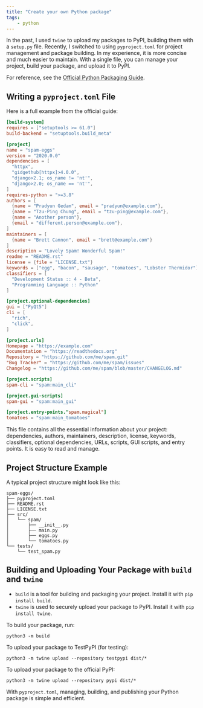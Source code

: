 ```yaml
---
title: "Create your own Python package"
tags:
    - python
---
```


In the past, I used `twine` to upload my packages to PyPI, building them with a `setup.py` file. Recently, I switched to using `pyproject.toml` for project management and package building. In my experience, it is more concise and much easier to maintain. With a single file, you can manage your project, build your package, and upload it to PyPI.

For reference, see the [Official Python Packaging Guide](https://packaging.python.org/en/latest/guides/section-build-and-publish/).

## Writing a `pyproject.toml` File

Here is a full example from the official guide:

```toml
[build-system]
requires = ["setuptools >= 61.0"]
build-backend = "setuptools.build_meta"

[project]
name = "spam-eggs"
version = "2020.0.0"
dependencies = [
  "httpx",
  "gidgethub[httpx]>4.0.0",
  "django>2.1; os_name != 'nt'",
  "django>2.0; os_name == 'nt'",
]
requires-python = ">=3.8"
authors = [
  {name = "Pradyun Gedam", email = "pradyun@example.com"},
  {name = "Tzu-Ping Chung", email = "tzu-ping@example.com"},
  {name = "Another person"},
  {email = "different.person@example.com"},
]
maintainers = [
  {name = "Brett Cannon", email = "brett@example.com"}
]
description = "Lovely Spam! Wonderful Spam!"
readme = "README.rst"
license = {file = "LICENSE.txt"}
keywords = ["egg", "bacon", "sausage", "tomatoes", "Lobster Thermidor"]
classifiers = [
  "Development Status :: 4 - Beta",
  "Programming Language :: Python"
]

[project.optional-dependencies]
gui = ["PyQt5"]
cli = [
  "rich",
  "click",
]

[project.urls]
Homepage = "https://example.com"
Documentation = "https://readthedocs.org"
Repository = "https://github.com/me/spam.git"
"Bug Tracker" = "https://github.com/me/spam/issues"
Changelog = "https://github.com/me/spam/blob/master/CHANGELOG.md"

[project.scripts]
spam-cli = "spam:main_cli"

[project.gui-scripts]
spam-gui = "spam:main_gui"

[project.entry-points."spam.magical"]
tomatoes = "spam:main_tomatoes"
```

This file contains all the essential information about your project: dependencies, authors, maintainers, description, license, keywords, classifiers, optional dependencies, URLs, scripts, GUI scripts, and entry points. It is easy to read and manage.

## Project Structure Example

A typical project structure might look like this:

```plaintext
spam-eggs/
├── pyproject.toml
├── README.rst
├── LICENSE.txt
├── src/
│   └── spam/
│       ├── __init__.py
│       ├── main.py
│       ├── eggs.py
│       └── tomatoes.py
└── tests/
    └── test_spam.py
```

## Building and Uploading Your Package with `build` and `twine`

- `build` is a tool for building and packaging your project. Install it with `pip install build`.
- `twine` is used to securely upload your package to PyPI. Install it with `pip install twine`.

To build your package, run:

```shell
python3 -m build
```

To upload your package to TestPyPI (for testing):

```shell
python3 -m twine upload --repository testpypi dist/*
```

To upload your package to the official PyPI:

```shell
python3 -m twine upload --repository pypi dist/*
```

With `pyproject.toml`, managing, building, and publishing your Python package is simple and efficient.

